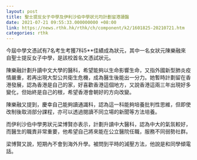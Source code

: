 ```yaml
---
layout: post
title: 聖士提反女子中學及伊利沙伯中學狀元均計劃留港讀醫
date: 2021-07-21 09:55:33.000000000 +08:00
link: https://news.rthk.hk/rthk/ch/component/k2/1601825-20210721.htm
categories: rthk
---
```


今屆中學文憑試有7名考生考獲7科5**佳績成為狀元，其中一名女狀元陳樂融來自聖士提反女子中學，是該校首名文憑試狀元。

陳樂融計劃升讀中文大學的醫科，希望能夠以生命影響生命，又指外國新型肺炎疫情嚴重，若再出現大型公共衛生危機，成為醫生後能出一分力。她暫時計劃留在香港發展，認為香港是自己的家，好喜歡香港這個地方，又說香港這兩三年出現好多變化，但始終是自己的根，希望香港會朝好的方向改變。

陳樂融又提到，慶幸自己能夠讀通識科，認為這一科能夠培養批判性思維，但即使改制後取消部分課程，亦可以透過閱讀不同立場的新聞等方法培養。

而伊利沙伯中學男狀元梁博賢亦表示，計劃升讀中大醫科，認為中大的氣氛較好，而醫生的職責非常重要，他希望自己將來能在公立醫院任職，服務不同弱勢社群。

梁博賢又說，短期內不會到海外升學。被問到平時的減壓方法，他說是和同學傾電話。
